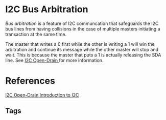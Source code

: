 # I2C Bus Arbitration

*Bus arbitration* is a feature of I2C communcation that safeguards the I2C bus lines from having collisions in the case of multiple masters initiating a transaction at the same time.  

The master that writes a 0 first while the other is writing a 1 will win the arbitration and continue its message while the other master will stop and wait. This is because the master that puts a 1 is actually releasing the SDA line. See [I2C Open-Drain ](../202112050545) for more information.

# References
[I2C Open-Drain ](../202112050545)
[Introduction to I2C](https://deepbluembedded.com/i2c-communication-protocol-tutorial-pic/)

## Tags
